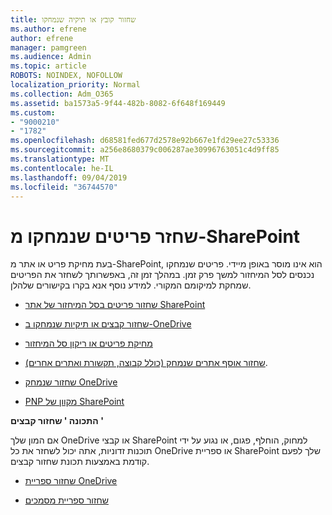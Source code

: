 ```yaml
---
title: שחזור קובץ או תיקיה שנמחקו
ms.author: efrene
author: efrene
manager: pamgreen
ms.audience: Admin
ms.topic: article
ROBOTS: NOINDEX, NOFOLLOW
localization_priority: Normal
ms.collection: Adm_O365
ms.assetid: ba1573a5-9f44-482b-8082-6f648f169449
ms.custom:
- "9000210"
- "1782"
ms.openlocfilehash: d68581fed677d2578e92b667e1fd29ee27c53336
ms.sourcegitcommit: a256e8680379c006287ae30996763051c4d9ff85
ms.translationtype: MT
ms.contentlocale: he-IL
ms.lasthandoff: 09/04/2019
ms.locfileid: "36744570"
---
```

# <a name="restore-deleted-items-from-sharepoint"></a>שחזר פריטים שנמחקו מ-SharePoint

בעת מחיקת פריט או אתר מ-SharePoint, הוא אינו מוסר באופן מיידי. פריטים שנמחקו נכנסים לסל המיחזור למשך פרק זמן. במהלך זמן זה, באפשרותך לשחזר את הפריטים שמחקת למיקומם המקורי. למידע נוסף אנא בקרו בקישורים שלהלן.

- [שחזור פריטים בסל המיחזור של אתר SharePoint](https://support.office.com/article/restore-deleted-items-from-the-site-collection-recycle-bin-5fa924ee-16d7-487b-9a0a-021b9062d14b)

- [שחזור קבצים או תיקיות שנמחקו ב-OneDrive](https://support.office.com/article/Restore-deleted-files-or-folders-in-OneDrive-949ada80-0026-4db3-a953-c99083e6a84f)

- [מחיקת פריטים או ריקון סל המיחזור](https://support.office.com/article/delete-items-or-empty-the-recycle-bin-of-a-sharepoint-site-2e713599-d13e-40d6-96dc-66f0a366f74e#ID0EAADAAA=Online)

- [שחזור אוסף אתרים שנמחק (כולל קבוצה, תקשורת ואתרים אחרים)](https://docs.microsoft.com/sharepoint/restore-deleted-site-collection ).

- [שחזור שנמחק OneDrive](https://docs.microsoft.com/onedrive/restore-deleted-onedrive)

- [PNP מקוון של SharePoint](https://docs.microsoft.com/powershell/sharepoint/sharepoint-pnp/sharepoint-pnp-cmdlets?view=sharepoint-ps)

**התכונה ' שחזור קבצים '**

אם המון שלך OneDrive או קבצי SharePoint למחוק, הוחלף, פגום, או נגוע על ידי תוכנות זדוניות, אתה יכול לשחזר את כל OneDrive או ספריית SharePoint שלך לפעם קודמת באמצעות תכונת שחזור קבצים.

- [שחזור ספריית OneDrive](https://support.office.com/article/restore-your-onedrive-fa231298-759d-41cf-bcd0-25ac53eb8a150)

- [שחזור ספריית מסמכים](https://support.office.com/article/restore-a-document-library-317791c3-8bd0-4dfd-8254-3ca90883d39a)
